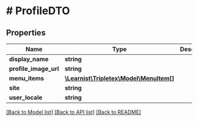 # # ProfileDTO

## Properties

Name | Type | Description | Notes
------------ | ------------- | ------------- | -------------
**display_name** | **string** |  | [optional]
**profile_image_url** | **string** |  | [optional]
**menu_items** | [**\Learnist\Tripletex\Model\MenuItem[]**](MenuItem.md) |  | [optional]
**site** | **string** |  | [optional]
**user_locale** | **string** |  | [optional]

[[Back to Model list]](../../README.md#models) [[Back to API list]](../../README.md#endpoints) [[Back to README]](../../README.md)
